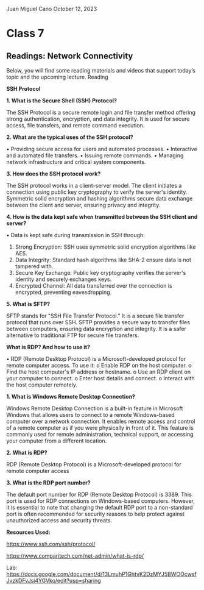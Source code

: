 Juan Miguel Cano								October 12, 2023

# Class 7

## Readings: Network Connectivity

Below, you will find some reading materials and videos that support today’s topic and the upcoming lecture.
Reading

**SSH Protocol**

**1.	What is the Secure Shell (SSH) Protocol?**

The SSH Protocol is a secure remote login and file transfer method offering strong authentication, encryption, and data integrity. It is used for secure access, file transfers, and remote command execution.

**2.	What are the typical uses of the SSH protocol?** 

•	Providing secure access for users and automated processes.
•	Interactive and automated file transfers.
•	Issuing remote commands.
•	Managing network infrastructure and critical system components.

**3.	How does the SSH protocol work?**	

The SSH protocol works in a client-server model. The client initiates a connection using public key cryptography to verify the server's identity. Symmetric solid encryption and hashing algorithms secure data exchange between the client and server, ensuring privacy and integrity.

**4.	How is the data kept safe when transmitted between the SSH client and server?**

•	Data is kept safe during transmission in SSH through:

1.	Strong Encryption: SSH uses symmetric solid encryption algorithms like AES.
2.	Data Integrity: Standard hash algorithms like SHA-2 ensure data is not tampered with.
3.	Secure Key Exchange: Public key cryptography verifies the server's identity and securely exchanges keys.
4.	Encrypted Channel: All data transferred over the connection is encrypted, preventing eavesdropping.

**5.	What is SFTP?**	

SFTP stands for "SSH File Transfer Protocol." It is a secure file transfer protocol that runs over SSH. SFTP provides a secure way to transfer files between computers, ensuring data encryption and integrity. It is a safer alternative to traditional FTP for secure file transfers.

**What is RDP? And how to use it?**

•	RDP (Remote Desktop Protocol) is a Microsoft-developed protocol for remote computer access. To use it:
o	Enable RDP on the host computer.
o	Find the host computer's IP address or hostname.
o	Use an RDP client on your computer to connect.
o	Enter host details and connect.
o	Interact with the host computer remotely.

**1.	What is Windows Remote Desktop Connection?**

Windows Remote Desktop Connection is a built-in feature in Microsoft Windows that allows users to connect to a remote Windows-based computer over a network connection. It enables remote access and control of a remote computer as if you were physically in front of it. This feature is commonly used for remote administration, technical support, or accessing your computer from a different location.

**2.	What is RDP?**

RDP (Remote Desktop Protocol) is a Microsoft-developed protocol for remote computer access

**3.	What is the RDP port number?**	

The default port number for RDP (Remote Desktop Protocol) is 3389. This port is used for RDP connections on Windows-based computers. However, it is essential to note that changing the default RDP port to a non-standard port is often recommended for security reasons to help protect against unauthorized access and security threats.

**Resources Used:**

https://www.ssh.com/ssh/protocol/

https://www.comparitech.com/net-admin/what-is-rdp/

Lab: https://docs.google.com/document/d/13LmuhP1GhtvK2DzMYJ5BWOOcwsfJvzkDFvJsj4YGVko/edit?usp=sharing
